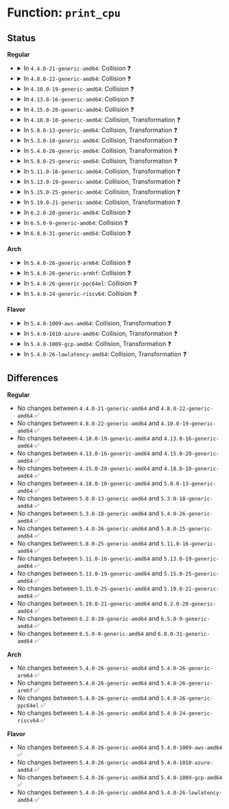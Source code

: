 # Function: <code>print_cpu</code>

## Status
<b>Regular</b>
<ul>
<li>
<details>
<summary>In <code>4.4.0-21-generic-amd64</code>: Collision ❓</summary>

```c
void print_cpu(struct seq_file * m, int cpu)
```

```json
{
  "name": "print_cpu",
  "collision_type": "Static-Static Collision",
  "inline_type": "No",
  "funcs": [
    {
      "addr": 18446744071579657696,
      "name": "print_cpu",
      "external": false,
      "loc": "kernel/sched/debug.c:267",
      "file": "kernel/sched/debug.c",
      "inline": "seen, unknown",
      "caller_inline": [],
      "caller_func": [
        "kernel/sched/debug.c:sched_debug_show",
        "kernel/sched/debug.c:sysrq_sched_debug_show"
      ]
    },
    {
      "addr": 18446744071579865008,
      "name": "print_cpu",
      "external": false,
      "loc": "kernel/time/timer_list.c:143",
      "file": "kernel/time/timer_list.c",
      "inline": "seen, unknown",
      "caller_inline": [],
      "caller_func": [
        "kernel/time/timer_list.c:timer_list_show",
        "kernel/time/timer_list.c:sysrq_timer_list_show"
      ]
    }
  ],
  "symbols": [
    {
      "addr": 18446744071579657696,
      "name": "print_cpu",
      "section": ".text",
      "bind": "STB_LOCAL",
      "size": 3490
    },
    {
      "addr": 18446744071579865008,
      "name": "print_cpu",
      "section": ".text",
      "bind": "STB_LOCAL",
      "size": 893
    }
  ]
}
```
</details>
</li>
<li>
<details>
<summary>In <code>4.8.0-22-generic-amd64</code>: Collision ❓</summary>

```c
void print_cpu(struct seq_file * m, int cpu)
```

```json
{
  "name": "print_cpu",
  "collision_type": "Static-Static Collision",
  "inline_type": "No",
  "funcs": [
    {
      "addr": 18446744071579673904,
      "name": "print_cpu",
      "external": false,
      "loc": "kernel/sched/debug.c:577",
      "file": "kernel/sched/debug.c",
      "inline": "seen, unknown",
      "caller_inline": [],
      "caller_func": [
        "kernel/sched/debug.c:sysrq_sched_debug_show",
        "kernel/sched/debug.c:sched_debug_show"
      ]
    },
    {
      "addr": 18446744071579894320,
      "name": "print_cpu",
      "external": false,
      "loc": "kernel/time/timer_list.c:143",
      "file": "kernel/time/timer_list.c",
      "inline": "seen, unknown",
      "caller_inline": [],
      "caller_func": [
        "kernel/time/timer_list.c:sysrq_timer_list_show",
        "kernel/time/timer_list.c:timer_list_show"
      ]
    }
  ],
  "symbols": [
    {
      "addr": 18446744071579673904,
      "name": "print_cpu",
      "section": ".text",
      "bind": "STB_LOCAL",
      "size": 3552
    },
    {
      "addr": 18446744071579894320,
      "name": "print_cpu",
      "section": ".text",
      "bind": "STB_LOCAL",
      "size": 893
    }
  ]
}
```
</details>
</li>
<li>
<details>
<summary>In <code>4.10.0-19-generic-amd64</code>: Collision ❓</summary>

```c
void print_cpu(struct seq_file * m, int cpu)
```

```json
{
  "name": "print_cpu",
  "collision_type": "Static-Static Collision",
  "inline_type": "No",
  "funcs": [
    {
      "addr": 18446744071579698528,
      "name": "print_cpu",
      "external": false,
      "loc": "kernel/sched/debug.c:583",
      "file": "kernel/sched/debug.c",
      "inline": "seen, unknown",
      "caller_inline": [],
      "caller_func": [
        "kernel/sched/debug.c:sysrq_sched_debug_show",
        "kernel/sched/debug.c:sched_debug_show"
      ]
    },
    {
      "addr": 18446744071579906000,
      "name": "print_cpu",
      "external": false,
      "loc": "kernel/time/timer_list.c:143",
      "file": "kernel/time/timer_list.c",
      "inline": "seen, unknown",
      "caller_inline": [],
      "caller_func": [
        "kernel/time/timer_list.c:sysrq_timer_list_show",
        "kernel/time/timer_list.c:timer_list_show"
      ]
    }
  ],
  "symbols": [
    {
      "addr": 18446744071579698528,
      "name": "print_cpu",
      "section": ".text",
      "bind": "STB_LOCAL",
      "size": 3540
    },
    {
      "addr": 18446744071579906000,
      "name": "print_cpu",
      "section": ".text",
      "bind": "STB_LOCAL",
      "size": 893
    }
  ]
}
```
</details>
</li>
<li>
<details>
<summary>In <code>4.13.0-16-generic-amd64</code>: Collision ❓</summary>

```c
void print_cpu(struct seq_file * m, int cpu)
```

```json
{
  "name": "print_cpu",
  "collision_type": "Static-Static Collision",
  "inline_type": "No",
  "funcs": [
    {
      "addr": 18446744071579694544,
      "name": "print_cpu",
      "external": false,
      "loc": "kernel/sched/debug.c:597",
      "file": "kernel/sched/debug.c",
      "inline": "seen, unknown",
      "caller_inline": [],
      "caller_func": [
        "kernel/sched/debug.c:sysrq_sched_debug_show",
        "kernel/sched/debug.c:sched_debug_show"
      ]
    },
    {
      "addr": 18446744071579914160,
      "name": "print_cpu",
      "external": false,
      "loc": "kernel/time/timer_list.c:137",
      "file": "kernel/time/timer_list.c",
      "inline": "seen, unknown",
      "caller_inline": [],
      "caller_func": [
        "kernel/time/timer_list.c:sysrq_timer_list_show",
        "kernel/time/timer_list.c:timer_list_show"
      ]
    }
  ],
  "symbols": [
    {
      "addr": 18446744071579694544,
      "name": "print_cpu",
      "section": ".text",
      "bind": "STB_LOCAL",
      "size": 3335
    },
    {
      "addr": 18446744071579914160,
      "name": "print_cpu",
      "section": ".text",
      "bind": "STB_LOCAL",
      "size": 1209
    }
  ]
}
```
</details>
</li>
<li>
<details>
<summary>In <code>4.15.0-20-generic-amd64</code>: Collision ❓</summary>

```c
void print_cpu(struct seq_file * m, int cpu)
```

```json
{
  "name": "print_cpu",
  "collision_type": "Static-Static Collision",
  "inline_type": "No",
  "funcs": [
    {
      "addr": 18446744071579725600,
      "name": "print_cpu",
      "external": false,
      "loc": "kernel/sched/debug.c:647",
      "file": "kernel/sched/debug.c",
      "inline": "seen, unknown",
      "caller_inline": [],
      "caller_func": [
        "kernel/sched/debug.c:sysrq_sched_debug_show",
        "kernel/sched/debug.c:sched_debug_show"
      ]
    },
    {
      "addr": 18446744071579959568,
      "name": "print_cpu",
      "external": false,
      "loc": "kernel/time/timer_list.c:137",
      "file": "kernel/time/timer_list.c",
      "inline": "seen, unknown",
      "caller_inline": [],
      "caller_func": [
        "kernel/time/timer_list.c:sysrq_timer_list_show",
        "kernel/time/timer_list.c:timer_list_show"
      ]
    }
  ],
  "symbols": [
    {
      "addr": 18446744071579725600,
      "name": "print_cpu",
      "section": ".text",
      "bind": "STB_LOCAL",
      "size": 3426
    },
    {
      "addr": 18446744071579959568,
      "name": "print_cpu",
      "section": ".text",
      "bind": "STB_LOCAL",
      "size": 1209
    }
  ]
}
```
</details>
</li>
<li>
<details>
<summary>In <code>4.18.0-10-generic-amd64</code>: Collision, Transformation ❓</summary>

```c
void print_cpu(struct seq_file * m, int cpu)
```

```json
{
  "name": "print_cpu",
  "collision_type": "Static-Static Collision",
  "inline_type": "No",
  "funcs": [
    {
      "addr": 0,
      "name": "print_cpu",
      "external": false,
      "loc": "kernel/sched/debug.c:628",
      "file": "kernel/sched/debug.c",
      "inline": "seen, unknown",
      "caller_inline": [],
      "caller_func": [
        "kernel/sched/debug.c:sysrq_sched_debug_show",
        "kernel/sched/debug.c:sched_debug_show"
      ]
    },
    {
      "addr": 18446744071580007200,
      "name": "print_cpu",
      "external": false,
      "loc": "kernel/time/timer_list.c:135",
      "file": "kernel/time/timer_list.c",
      "inline": "seen, unknown",
      "caller_inline": [],
      "caller_func": [
        "kernel/time/timer_list.c:sysrq_timer_list_show",
        "kernel/time/timer_list.c:timer_list_show"
      ]
    }
  ],
  "symbols": [
    {
      "addr": 18446744071579757040,
      "name": "print_cpu",
      "section": ".text",
      "bind": "STB_LOCAL",
      "size": 2166
    },
    {
      "addr": 18446744071579768865,
      "name": "print_cpu.cold.11",
      "section": ".text",
      "bind": "STB_LOCAL",
      "size": 1462
    },
    {
      "addr": 18446744071580007200,
      "name": "print_cpu",
      "section": ".text",
      "bind": "STB_LOCAL",
      "size": 1221
    }
  ]
}
```
</details>
</li>
<li>
<details>
<summary>In <code>5.0.0-13-generic-amd64</code>: Collision, Transformation ❓</summary>

```c
void print_cpu(struct seq_file * m, int cpu)
```

```json
{
  "name": "print_cpu",
  "collision_type": "Static-Static Collision",
  "inline_type": "No",
  "funcs": [
    {
      "addr": 0,
      "name": "print_cpu",
      "external": false,
      "loc": "kernel/sched/debug.c:627",
      "file": "kernel/sched/debug.c",
      "inline": "seen, unknown",
      "caller_inline": [],
      "caller_func": [
        "kernel/sched/debug.c:sysrq_sched_debug_show",
        "kernel/sched/debug.c:sched_debug_show"
      ]
    },
    {
      "addr": 18446744071580054224,
      "name": "print_cpu",
      "external": false,
      "loc": "kernel/time/timer_list.c:130",
      "file": "kernel/time/timer_list.c",
      "inline": "seen, unknown",
      "caller_inline": [],
      "caller_func": [
        "kernel/time/timer_list.c:sysrq_timer_list_show",
        "kernel/time/timer_list.c:timer_list_show"
      ]
    }
  ],
  "symbols": [
    {
      "addr": 18446744071579799920,
      "name": "print_cpu",
      "section": ".text",
      "bind": "STB_LOCAL",
      "size": 2166
    },
    {
      "addr": 18446744071579811697,
      "name": "print_cpu.cold.12",
      "section": ".text",
      "bind": "STB_LOCAL",
      "size": 1462
    },
    {
      "addr": 18446744071580054224,
      "name": "print_cpu",
      "section": ".text",
      "bind": "STB_LOCAL",
      "size": 1221
    }
  ]
}
```
</details>
</li>
<li>
<details>
<summary>In <code>5.3.0-18-generic-amd64</code>: Collision, Transformation ❓</summary>

```c
void print_cpu(struct seq_file * m, int cpu)
```

```json
{
  "name": "print_cpu",
  "collision_type": "Static-Static Collision",
  "inline_type": "No",
  "funcs": [
    {
      "addr": 0,
      "name": "print_cpu",
      "external": false,
      "loc": "kernel/sched/debug.c:614",
      "file": "kernel/sched/debug.c",
      "inline": "seen, unknown",
      "caller_inline": [],
      "caller_func": [
        "kernel/sched/debug.c:sysrq_sched_debug_show",
        "kernel/sched/debug.c:sched_debug_show"
      ]
    },
    {
      "addr": 18446744071580097808,
      "name": "print_cpu",
      "external": false,
      "loc": "kernel/time/timer_list.c:130",
      "file": "kernel/time/timer_list.c",
      "inline": "seen, unknown",
      "caller_inline": [],
      "caller_func": [
        "kernel/time/timer_list.c:timer_list_show",
        "kernel/time/timer_list.c:sysrq_timer_list_show"
      ]
    }
  ],
  "symbols": [
    {
      "addr": 18446744071579828896,
      "name": "print_cpu",
      "section": ".text",
      "bind": "STB_LOCAL",
      "size": 1264
    },
    {
      "addr": 18446744071579840432,
      "name": "print_cpu.cold",
      "section": ".text",
      "bind": "STB_LOCAL",
      "size": 655
    },
    {
      "addr": 18446744071580097808,
      "name": "print_cpu",
      "section": ".text",
      "bind": "STB_LOCAL",
      "size": 1211
    }
  ]
}
```
</details>
</li>
<li>
<details>
<summary>In <code>5.4.0-26-generic-amd64</code>: Collision, Transformation ❓</summary>

```c
void print_cpu(struct seq_file * m, int cpu)
```

```json
{
  "name": "print_cpu",
  "collision_type": "Static-Static Collision",
  "inline_type": "No",
  "funcs": [
    {
      "addr": 0,
      "name": "print_cpu",
      "external": false,
      "loc": "kernel/sched/debug.c:614",
      "file": "kernel/sched/debug.c",
      "inline": "seen, unknown",
      "caller_inline": [],
      "caller_func": [
        "kernel/sched/debug.c:sysrq_sched_debug_show",
        "kernel/sched/debug.c:sched_debug_show"
      ]
    },
    {
      "addr": 18446744071580146784,
      "name": "print_cpu",
      "external": false,
      "loc": "kernel/time/timer_list.c:130",
      "file": "kernel/time/timer_list.c",
      "inline": "seen, unknown",
      "caller_inline": [],
      "caller_func": [
        "kernel/time/timer_list.c:timer_list_show",
        "kernel/time/timer_list.c:sysrq_timer_list_show"
      ]
    }
  ],
  "symbols": [
    {
      "addr": 18446744071579877600,
      "name": "print_cpu",
      "section": ".text",
      "bind": "STB_LOCAL",
      "size": 1264
    },
    {
      "addr": 18446744071579888726,
      "name": "print_cpu.cold",
      "section": ".text",
      "bind": "STB_LOCAL",
      "size": 655
    },
    {
      "addr": 18446744071580146784,
      "name": "print_cpu",
      "section": ".text",
      "bind": "STB_LOCAL",
      "size": 1211
    }
  ]
}
```
</details>
</li>
<li>
<details>
<summary>In <code>5.8.0-25-generic-amd64</code>: Collision, Transformation ❓</summary>

```c
void print_cpu(struct seq_file * m, int cpu)
```

```json
{
  "name": "print_cpu",
  "collision_type": "Static-Static Collision",
  "inline_type": "No",
  "funcs": [
    {
      "addr": 0,
      "name": "print_cpu",
      "external": false,
      "loc": "kernel/sched/debug.c:612",
      "file": "kernel/sched/debug.c",
      "inline": "seen, unknown",
      "caller_inline": [],
      "caller_func": [
        "kernel/sched/debug.c:sysrq_sched_debug_show",
        "kernel/sched/debug.c:sched_debug_show"
      ]
    },
    {
      "addr": 18446744071580209168,
      "name": "print_cpu",
      "external": false,
      "loc": "kernel/time/timer_list.c:130",
      "file": "kernel/time/timer_list.c",
      "inline": "seen, unknown",
      "caller_inline": [],
      "caller_func": [
        "kernel/time/timer_list.c:timer_list_show",
        "kernel/time/timer_list.c:sysrq_timer_list_show"
      ]
    }
  ],
  "symbols": [
    {
      "addr": 18446744071579920448,
      "name": "print_cpu",
      "section": ".text",
      "bind": "STB_LOCAL",
      "size": 1246
    },
    {
      "addr": 18446744071579931553,
      "name": "print_cpu.cold",
      "section": ".text",
      "bind": "STB_LOCAL",
      "size": 636
    },
    {
      "addr": 18446744071580209168,
      "name": "print_cpu",
      "section": ".text",
      "bind": "STB_LOCAL",
      "size": 731
    }
  ]
}
```
</details>
</li>
<li>
<details>
<summary>In <code>5.11.0-16-generic-amd64</code>: Collision, Transformation ❓</summary>

```c
void print_cpu(struct seq_file * m, int cpu)
```

```json
{
  "name": "print_cpu",
  "collision_type": "Static-Static Collision",
  "inline_type": "No",
  "funcs": [
    {
      "addr": 0,
      "name": "print_cpu",
      "external": false,
      "loc": "kernel/sched/debug.c:666",
      "file": "kernel/sched/debug.c",
      "inline": "seen, unknown",
      "caller_inline": [],
      "caller_func": [
        "kernel/sched/debug.c:sysrq_sched_debug_show",
        "kernel/sched/debug.c:sched_debug_show"
      ]
    },
    {
      "addr": 18446744071580193136,
      "name": "print_cpu",
      "external": false,
      "loc": "kernel/time/timer_list.c:115",
      "file": "kernel/time/timer_list.c",
      "inline": "seen, unknown",
      "caller_inline": [],
      "caller_func": [
        "kernel/time/timer_list.c:timer_list_show",
        "kernel/time/timer_list.c:sysrq_timer_list_show"
      ]
    }
  ],
  "symbols": [
    {
      "addr": 18446744071579913872,
      "name": "print_cpu",
      "section": ".text",
      "bind": "STB_LOCAL",
      "size": 1251
    },
    {
      "addr": 18446744071591286661,
      "name": "print_cpu.cold",
      "section": ".text",
      "bind": "STB_LOCAL",
      "size": 636
    },
    {
      "addr": 18446744071580193136,
      "name": "print_cpu",
      "section": ".text",
      "bind": "STB_LOCAL",
      "size": 849
    }
  ]
}
```
</details>
</li>
<li>
<details>
<summary>In <code>5.13.0-19-generic-amd64</code>: Collision, Transformation ❓</summary>

```c
void print_cpu(struct seq_file * m, int cpu)
```

```json
{
  "name": "print_cpu",
  "collision_type": "Static-Static Collision",
  "inline_type": "No",
  "funcs": [
    {
      "addr": 0,
      "name": "print_cpu",
      "external": false,
      "loc": "kernel/sched/debug.c:691",
      "file": "kernel/sched/debug.c",
      "inline": "seen, unknown",
      "caller_inline": [],
      "caller_func": [
        "kernel/sched/debug.c:sysrq_sched_debug_show",
        "kernel/sched/debug.c:sched_debug_show"
      ]
    },
    {
      "addr": 18446744071580198176,
      "name": "print_cpu",
      "external": false,
      "loc": "kernel/time/timer_list.c:115",
      "file": "kernel/time/timer_list.c",
      "inline": "seen, unknown",
      "caller_inline": [],
      "caller_func": [
        "kernel/time/timer_list.c:timer_list_show",
        "kernel/time/timer_list.c:sysrq_timer_list_show"
      ]
    }
  ],
  "symbols": [
    {
      "addr": 18446744071579923152,
      "name": "print_cpu",
      "section": ".text",
      "bind": "STB_LOCAL",
      "size": 1199
    },
    {
      "addr": 18446744071591229690,
      "name": "print_cpu.cold",
      "section": ".text",
      "bind": "STB_LOCAL",
      "size": 620
    },
    {
      "addr": 18446744071580198176,
      "name": "print_cpu",
      "section": ".text",
      "bind": "STB_LOCAL",
      "size": 1150
    }
  ]
}
```
</details>
</li>
<li>
<details>
<summary>In <code>5.15.0-25-generic-amd64</code>: Collision, Transformation ❓</summary>

```c
void print_cpu(struct seq_file * m, int cpu)
```

```json
{
  "name": "print_cpu",
  "collision_type": "Static-Static Collision",
  "inline_type": "No",
  "funcs": [
    {
      "addr": 0,
      "name": "print_cpu",
      "external": false,
      "loc": "kernel/sched/debug.c:707",
      "file": "kernel/sched/debug.c",
      "inline": "seen, unknown",
      "caller_inline": [],
      "caller_func": [
        "kernel/sched/debug.c:sysrq_sched_debug_show",
        "kernel/sched/debug.c:sched_debug_show"
      ]
    },
    {
      "addr": 18446744071580344864,
      "name": "print_cpu",
      "external": false,
      "loc": "kernel/time/timer_list.c:115",
      "file": "kernel/time/timer_list.c",
      "inline": "seen, unknown",
      "caller_inline": [],
      "caller_func": [
        "kernel/time/timer_list.c:timer_list_show",
        "kernel/time/timer_list.c:sysrq_timer_list_show"
      ]
    }
  ],
  "symbols": [
    {
      "addr": 18446744071580046192,
      "name": "print_cpu",
      "section": ".text",
      "bind": "STB_LOCAL",
      "size": 1232
    },
    {
      "addr": 18446744071592116521,
      "name": "print_cpu.cold",
      "section": ".text",
      "bind": "STB_LOCAL",
      "size": 620
    },
    {
      "addr": 18446744071580344864,
      "name": "print_cpu",
      "section": ".text",
      "bind": "STB_LOCAL",
      "size": 1184
    }
  ]
}
```
</details>
</li>
<li>
<details>
<summary>In <code>5.19.0-21-generic-amd64</code>: Collision, Transformation ❓</summary>

```c
void print_cpu(struct seq_file * m, int cpu)
```

```json
{
  "name": "print_cpu",
  "collision_type": "Static-Static Collision",
  "inline_type": "No",
  "funcs": [
    {
      "addr": 0,
      "name": "print_cpu",
      "external": false,
      "loc": "kernel/sched/debug.c:715",
      "file": "kernel/sched/build_utility.c",
      "inline": "seen, unknown",
      "caller_inline": [],
      "caller_func": [
        "kernel/sched/build_utility.c:sysrq_sched_debug_show",
        "kernel/sched/build_utility.c:sched_debug_show"
      ]
    },
    {
      "addr": 18446744071580558560,
      "name": "print_cpu",
      "external": false,
      "loc": "kernel/time/timer_list.c:115",
      "file": "kernel/time/timer_list.c",
      "inline": "seen, unknown",
      "caller_inline": [],
      "caller_func": [
        "kernel/time/timer_list.c:timer_list_show",
        "kernel/time/timer_list.c:sysrq_timer_list_show"
      ]
    }
  ],
  "symbols": [
    {
      "addr": 18446744071580158032,
      "name": "print_cpu",
      "section": ".text",
      "bind": "STB_LOCAL",
      "size": 1240
    },
    {
      "addr": 18446744071593883131,
      "name": "print_cpu.cold",
      "section": ".text",
      "bind": "STB_LOCAL",
      "size": 656
    },
    {
      "addr": 18446744071580558560,
      "name": "print_cpu",
      "section": ".text",
      "bind": "STB_LOCAL",
      "size": 1163
    }
  ]
}
```
</details>
</li>
<li>
<details>
<summary>In <code>6.2.0-20-generic-amd64</code>: Collision ❓</summary>

```c
void print_cpu(struct seq_file * m, int cpu)
```

```json
{
  "name": "print_cpu",
  "collision_type": "Static-Static Collision",
  "inline_type": "No",
  "funcs": [
    {
      "addr": 18446744071580332944,
      "name": "print_cpu",
      "external": false,
      "loc": "kernel/sched/debug.c:716",
      "file": "kernel/sched/build_utility.c",
      "inline": "seen, unknown",
      "caller_inline": [],
      "caller_func": [
        "kernel/sched/build_utility.c:sysrq_sched_debug_show",
        "kernel/sched/build_utility.c:sched_debug_show"
      ]
    },
    {
      "addr": 18446744071580817968,
      "name": "print_cpu",
      "external": false,
      "loc": "kernel/time/timer_list.c:115",
      "file": "kernel/time/timer_list.c",
      "inline": "seen, unknown",
      "caller_inline": [],
      "caller_func": [
        "kernel/time/timer_list.c:timer_list_show",
        "kernel/time/timer_list.c:sysrq_timer_list_show"
      ]
    }
  ],
  "symbols": [
    {
      "addr": 18446744071580332944,
      "name": "print_cpu",
      "section": ".text",
      "bind": "STB_LOCAL",
      "size": 2064
    },
    {
      "addr": 18446744071580817968,
      "name": "print_cpu",
      "section": ".text",
      "bind": "STB_LOCAL",
      "size": 1163
    }
  ]
}
```
</details>
</li>
<li>
<details>
<summary>In <code>6.5.0-9-generic-amd64</code>: Collision ❓</summary>

```c
void print_cpu(struct seq_file * m, int cpu)
```

```json
{
  "name": "print_cpu",
  "collision_type": "Static-Static Collision",
  "inline_type": "No",
  "funcs": [
    {
      "addr": 18446744071580400240,
      "name": "print_cpu",
      "external": false,
      "loc": "kernel/sched/debug.c:762",
      "file": "kernel/sched/build_utility.c",
      "inline": "seen, unknown",
      "caller_inline": [],
      "caller_func": [
        "kernel/sched/build_utility.c:sysrq_sched_debug_show",
        "kernel/sched/build_utility.c:sched_debug_show"
      ]
    },
    {
      "addr": 18446744071580901264,
      "name": "print_cpu",
      "external": false,
      "loc": "kernel/time/timer_list.c:115",
      "file": "kernel/time/timer_list.c",
      "inline": "seen, unknown",
      "caller_inline": [],
      "caller_func": [
        "kernel/time/timer_list.c:timer_list_show",
        "kernel/time/timer_list.c:sysrq_timer_list_show"
      ]
    }
  ],
  "symbols": [
    {
      "addr": 18446744071580400240,
      "name": "print_cpu",
      "section": ".text",
      "bind": "STB_LOCAL",
      "size": 2064
    },
    {
      "addr": 18446744071580901264,
      "name": "print_cpu",
      "section": ".text",
      "bind": "STB_LOCAL",
      "size": 1168
    }
  ]
}
```
</details>
</li>
<li>
<details>
<summary>In <code>6.8.0-31-generic-amd64</code>: Collision ❓</summary>

```c
void print_cpu(struct seq_file * m, int cpu)
```

```json
{
  "name": "print_cpu",
  "collision_type": "Static-Static Collision",
  "inline_type": "No",
  "funcs": [
    {
      "addr": 18446744071580456784,
      "name": "print_cpu",
      "external": false,
      "loc": "kernel/sched/debug.c:763",
      "file": "kernel/sched/build_utility.c",
      "inline": "seen, unknown",
      "caller_inline": [],
      "caller_func": [
        "kernel/sched/build_utility.c:sysrq_sched_debug_show",
        "kernel/sched/build_utility.c:sched_debug_show"
      ]
    },
    {
      "addr": 18446744071580991792,
      "name": "print_cpu",
      "external": false,
      "loc": "kernel/time/timer_list.c:115",
      "file": "kernel/time/timer_list.c",
      "inline": "seen, unknown",
      "caller_inline": [],
      "caller_func": [
        "kernel/time/timer_list.c:timer_list_show",
        "kernel/time/timer_list.c:sysrq_timer_list_show"
      ]
    }
  ],
  "symbols": [
    {
      "addr": 18446744071580456784,
      "name": "print_cpu",
      "section": ".text",
      "bind": "STB_LOCAL",
      "size": 2064
    },
    {
      "addr": 18446744071580991792,
      "name": "print_cpu",
      "section": ".text",
      "bind": "STB_LOCAL",
      "size": 1168
    }
  ]
}
```
</details>
</li>
</ul>
<b>Arch</b>
<ul>
<li>
<details>
<summary>In <code>5.4.0-26-generic-arm64</code>: Collision ❓</summary>

```c
void print_cpu(struct seq_file * m, int cpu)
```

```json
{
  "name": "print_cpu",
  "collision_type": "Static-Static Collision",
  "inline_type": "No",
  "funcs": [
    {
      "addr": 18446603336491078488,
      "name": "print_cpu",
      "external": false,
      "loc": "kernel/sched/debug.c:614",
      "file": "kernel/sched/debug.c",
      "inline": "seen, unknown",
      "caller_inline": [],
      "caller_func": [
        "kernel/sched/debug.c:sysrq_sched_debug_show",
        "kernel/sched/debug.c:sched_debug_show"
      ]
    },
    {
      "addr": 18446603336491367696,
      "name": "print_cpu",
      "external": false,
      "loc": "kernel/time/timer_list.c:130",
      "file": "kernel/time/timer_list.c",
      "inline": "seen, unknown",
      "caller_inline": [],
      "caller_func": [
        "kernel/time/timer_list.c:timer_list_show",
        "kernel/time/timer_list.c:sysrq_timer_list_show"
      ]
    }
  ],
  "symbols": [
    {
      "addr": 18446603336491078488,
      "name": "print_cpu",
      "section": ".text",
      "bind": "STB_LOCAL",
      "size": 1676
    },
    {
      "addr": 18446603336491367696,
      "name": "print_cpu",
      "section": ".text",
      "bind": "STB_LOCAL",
      "size": 948
    }
  ]
}
```
</details>
</li>
<li>
<details>
<summary>In <code>5.4.0-26-generic-armhf</code>: Collision ❓</summary>

```c
void print_cpu(struct seq_file * m, int cpu)
```

```json
{
  "name": "print_cpu",
  "collision_type": "Static-Static Collision",
  "inline_type": "No",
  "funcs": [
    {
      "addr": 3225082664,
      "name": "print_cpu",
      "external": false,
      "loc": "kernel/sched/debug.c:614",
      "file": "kernel/sched/debug.c",
      "inline": "seen, unknown",
      "caller_inline": [],
      "caller_func": [
        "kernel/sched/debug.c:sysrq_sched_debug_show",
        "kernel/sched/debug.c:sched_debug_show"
      ]
    },
    {
      "addr": 3225365328,
      "name": "print_cpu",
      "external": false,
      "loc": "kernel/time/timer_list.c:130",
      "file": "kernel/time/timer_list.c",
      "inline": "seen, unknown",
      "caller_inline": [],
      "caller_func": [
        "kernel/time/timer_list.c:sysrq_timer_list_show"
      ]
    }
  ],
  "symbols": [
    {
      "addr": 3225082664,
      "name": "print_cpu",
      "section": ".text",
      "bind": "STB_LOCAL",
      "size": 1700
    },
    {
      "addr": 3225365328,
      "name": "print_cpu",
      "section": ".text",
      "bind": "STB_LOCAL",
      "size": 1540
    }
  ]
}
```
</details>
</li>
<li>
<details>
<summary>In <code>5.4.0-26-generic-ppc64el</code>: Collision ❓</summary>

```c
void print_cpu(struct seq_file * m, int cpu)
```

```json
{
  "name": "print_cpu",
  "collision_type": "Static-Static Collision",
  "inline_type": "No",
  "funcs": [
    {
      "addr": 13835058055283961808,
      "name": "print_cpu",
      "external": false,
      "loc": "kernel/sched/debug.c:614",
      "file": "kernel/sched/debug.c",
      "inline": "seen, unknown",
      "caller_inline": [],
      "caller_func": [
        "kernel/sched/debug.c:sysrq_sched_debug_show",
        "kernel/sched/debug.c:sched_debug_show"
      ]
    },
    {
      "addr": 13835058055284303200,
      "name": "print_cpu",
      "external": false,
      "loc": "kernel/time/timer_list.c:130",
      "file": "kernel/time/timer_list.c",
      "inline": "seen, unknown",
      "caller_inline": [],
      "caller_func": [
        "kernel/time/timer_list.c:timer_list_show",
        "kernel/time/timer_list.c:sysrq_timer_list_show"
      ]
    }
  ],
  "symbols": [
    {
      "addr": 13835058055283961808,
      "name": "print_cpu",
      "section": ".text",
      "bind": "STB_LOCAL",
      "size": 2236
    },
    {
      "addr": 13835058055284303200,
      "name": "print_cpu",
      "section": ".text",
      "bind": "STB_LOCAL",
      "size": 1432
    }
  ]
}
```
</details>
</li>
<li>
<details>
<summary>In <code>5.4.0-24-generic-riscv64</code>: Collision ❓</summary>

```c
void print_cpu(struct seq_file * m, int cpu)
```

```json
{
  "name": "print_cpu",
  "collision_type": "Static-Static Collision",
  "inline_type": "No",
  "funcs": [
    {
      "addr": 18446743936271667550,
      "name": "print_cpu",
      "external": false,
      "loc": "kernel/sched/debug.c:614",
      "file": "kernel/sched/debug.c",
      "inline": "seen, unknown",
      "caller_inline": [],
      "caller_func": [
        "kernel/sched/debug.c:sysrq_sched_debug_show",
        "kernel/sched/debug.c:sched_debug_show"
      ]
    },
    {
      "addr": 18446743936271857442,
      "name": "print_cpu",
      "external": false,
      "loc": "kernel/time/timer_list.c:130",
      "file": "kernel/time/timer_list.c",
      "inline": "seen, unknown",
      "caller_inline": [],
      "caller_func": [
        "kernel/time/timer_list.c:timer_list_show",
        "kernel/time/timer_list.c:sysrq_timer_list_show"
      ]
    }
  ],
  "symbols": [
    {
      "addr": 18446743936271667550,
      "name": "print_cpu",
      "section": ".text",
      "bind": "STB_LOCAL",
      "size": 1700
    },
    {
      "addr": 18446743936271857442,
      "name": "print_cpu",
      "section": ".text",
      "bind": "STB_LOCAL",
      "size": 1270
    }
  ]
}
```
</details>
</li>
</ul>
<b>Flavor</b>
<ul>
<li>
<details>
<summary>In <code>5.4.0-1009-aws-amd64</code>: Collision, Transformation ❓</summary>

```c
void print_cpu(struct seq_file * m, int cpu)
```

```json
{
  "name": "print_cpu",
  "collision_type": "Static-Static Collision",
  "inline_type": "No",
  "funcs": [
    {
      "addr": 0,
      "name": "print_cpu",
      "external": false,
      "loc": "kernel/sched/debug.c:614",
      "file": "kernel/sched/debug.c",
      "inline": "seen, unknown",
      "caller_inline": [],
      "caller_func": [
        "kernel/sched/debug.c:sysrq_sched_debug_show",
        "kernel/sched/debug.c:sched_debug_show"
      ]
    },
    {
      "addr": 18446744071580115984,
      "name": "print_cpu",
      "external": false,
      "loc": "kernel/time/timer_list.c:130",
      "file": "kernel/time/timer_list.c",
      "inline": "seen, unknown",
      "caller_inline": [],
      "caller_func": [
        "kernel/time/timer_list.c:timer_list_show",
        "kernel/time/timer_list.c:sysrq_timer_list_show"
      ]
    }
  ],
  "symbols": [
    {
      "addr": 18446744071579849744,
      "name": "print_cpu",
      "section": ".text",
      "bind": "STB_LOCAL",
      "size": 1264
    },
    {
      "addr": 18446744071579860854,
      "name": "print_cpu.cold",
      "section": ".text",
      "bind": "STB_LOCAL",
      "size": 655
    },
    {
      "addr": 18446744071580115984,
      "name": "print_cpu",
      "section": ".text",
      "bind": "STB_LOCAL",
      "size": 1211
    }
  ]
}
```
</details>
</li>
<li>
<details>
<summary>In <code>5.4.0-1010-azure-amd64</code>: Collision, Transformation ❓</summary>

```c
void print_cpu(struct seq_file * m, int cpu)
```

```json
{
  "name": "print_cpu",
  "collision_type": "Static-Static Collision",
  "inline_type": "No",
  "funcs": [
    {
      "addr": 0,
      "name": "print_cpu",
      "external": false,
      "loc": "kernel/sched/debug.c:614",
      "file": "kernel/sched/debug.c",
      "inline": "seen, unknown",
      "caller_inline": [],
      "caller_func": [
        "kernel/sched/debug.c:sysrq_sched_debug_show",
        "kernel/sched/debug.c:sched_debug_show"
      ]
    },
    {
      "addr": 18446744071580061280,
      "name": "print_cpu",
      "external": false,
      "loc": "kernel/time/timer_list.c:130",
      "file": "kernel/time/timer_list.c",
      "inline": "seen, unknown",
      "caller_inline": [],
      "caller_func": [
        "kernel/time/timer_list.c:timer_list_show",
        "kernel/time/timer_list.c:sysrq_timer_list_show"
      ]
    }
  ],
  "symbols": [
    {
      "addr": 18446744071579784656,
      "name": "print_cpu",
      "section": ".text",
      "bind": "STB_LOCAL",
      "size": 1264
    },
    {
      "addr": 18446744071579795782,
      "name": "print_cpu.cold",
      "section": ".text",
      "bind": "STB_LOCAL",
      "size": 655
    },
    {
      "addr": 18446744071580061280,
      "name": "print_cpu",
      "section": ".text",
      "bind": "STB_LOCAL",
      "size": 1211
    }
  ]
}
```
</details>
</li>
<li>
<details>
<summary>In <code>5.4.0-1009-gcp-amd64</code>: Collision, Transformation ❓</summary>

```c
void print_cpu(struct seq_file * m, int cpu)
```

```json
{
  "name": "print_cpu",
  "collision_type": "Static-Static Collision",
  "inline_type": "No",
  "funcs": [
    {
      "addr": 0,
      "name": "print_cpu",
      "external": false,
      "loc": "kernel/sched/debug.c:614",
      "file": "kernel/sched/debug.c",
      "inline": "seen, unknown",
      "caller_inline": [],
      "caller_func": [
        "kernel/sched/debug.c:sysrq_sched_debug_show",
        "kernel/sched/debug.c:sched_debug_show"
      ]
    },
    {
      "addr": 18446744071580107056,
      "name": "print_cpu",
      "external": false,
      "loc": "kernel/time/timer_list.c:130",
      "file": "kernel/time/timer_list.c",
      "inline": "seen, unknown",
      "caller_inline": [],
      "caller_func": [
        "kernel/time/timer_list.c:timer_list_show",
        "kernel/time/timer_list.c:sysrq_timer_list_show"
      ]
    }
  ],
  "symbols": [
    {
      "addr": 18446744071579837968,
      "name": "print_cpu",
      "section": ".text",
      "bind": "STB_LOCAL",
      "size": 1264
    },
    {
      "addr": 18446744071579849094,
      "name": "print_cpu.cold",
      "section": ".text",
      "bind": "STB_LOCAL",
      "size": 655
    },
    {
      "addr": 18446744071580107056,
      "name": "print_cpu",
      "section": ".text",
      "bind": "STB_LOCAL",
      "size": 1211
    }
  ]
}
```
</details>
</li>
<li>
<details>
<summary>In <code>5.4.0-26-lowlatency-amd64</code>: Collision, Transformation ❓</summary>

```c
void print_cpu(struct seq_file * m, int cpu)
```

```json
{
  "name": "print_cpu",
  "collision_type": "Static-Static Collision",
  "inline_type": "No",
  "funcs": [
    {
      "addr": 0,
      "name": "print_cpu",
      "external": false,
      "loc": "kernel/sched/debug.c:614",
      "file": "kernel/sched/debug.c",
      "inline": "seen, unknown",
      "caller_inline": [],
      "caller_func": [
        "kernel/sched/debug.c:sysrq_sched_debug_show",
        "kernel/sched/debug.c:sched_debug_show"
      ]
    },
    {
      "addr": 18446744071580158800,
      "name": "print_cpu",
      "external": false,
      "loc": "kernel/time/timer_list.c:130",
      "file": "kernel/time/timer_list.c",
      "inline": "seen, unknown",
      "caller_inline": [],
      "caller_func": [
        "kernel/time/timer_list.c:timer_list_show",
        "kernel/time/timer_list.c:sysrq_timer_list_show"
      ]
    }
  ],
  "symbols": [
    {
      "addr": 18446744071579883008,
      "name": "print_cpu",
      "section": ".text",
      "bind": "STB_LOCAL",
      "size": 1274
    },
    {
      "addr": 18446744071579894150,
      "name": "print_cpu.cold",
      "section": ".text",
      "bind": "STB_LOCAL",
      "size": 655
    },
    {
      "addr": 18446744071580158800,
      "name": "print_cpu",
      "section": ".text",
      "bind": "STB_LOCAL",
      "size": 1211
    }
  ]
}
```
</details>
</li>
</ul>

## Differences
<b>Regular</b>
<ul>
<li>
No changes between <code>4.4.0-21-generic-amd64</code> and <code>4.8.0-22-generic-amd64</code> ✅
</li>
<li>
No changes between <code>4.8.0-22-generic-amd64</code> and <code>4.10.0-19-generic-amd64</code> ✅
</li>
<li>
No changes between <code>4.10.0-19-generic-amd64</code> and <code>4.13.0-16-generic-amd64</code> ✅
</li>
<li>
No changes between <code>4.13.0-16-generic-amd64</code> and <code>4.15.0-20-generic-amd64</code> ✅
</li>
<li>
No changes between <code>4.15.0-20-generic-amd64</code> and <code>4.18.0-10-generic-amd64</code> ✅
</li>
<li>
No changes between <code>4.18.0-10-generic-amd64</code> and <code>5.0.0-13-generic-amd64</code> ✅
</li>
<li>
No changes between <code>5.0.0-13-generic-amd64</code> and <code>5.3.0-18-generic-amd64</code> ✅
</li>
<li>
No changes between <code>5.3.0-18-generic-amd64</code> and <code>5.4.0-26-generic-amd64</code> ✅
</li>
<li>
No changes between <code>5.4.0-26-generic-amd64</code> and <code>5.8.0-25-generic-amd64</code> ✅
</li>
<li>
No changes between <code>5.8.0-25-generic-amd64</code> and <code>5.11.0-16-generic-amd64</code> ✅
</li>
<li>
No changes between <code>5.11.0-16-generic-amd64</code> and <code>5.13.0-19-generic-amd64</code> ✅
</li>
<li>
No changes between <code>5.13.0-19-generic-amd64</code> and <code>5.15.0-25-generic-amd64</code> ✅
</li>
<li>
No changes between <code>5.15.0-25-generic-amd64</code> and <code>5.19.0-21-generic-amd64</code> ✅
</li>
<li>
No changes between <code>5.19.0-21-generic-amd64</code> and <code>6.2.0-20-generic-amd64</code> ✅
</li>
<li>
No changes between <code>6.2.0-20-generic-amd64</code> and <code>6.5.0-9-generic-amd64</code> ✅
</li>
<li>
No changes between <code>6.5.0-9-generic-amd64</code> and <code>6.8.0-31-generic-amd64</code> ✅
</li>
</ul>
<b>Arch</b>
<ul>
<li>
No changes between <code>5.4.0-26-generic-amd64</code> and <code>5.4.0-26-generic-arm64</code> ✅
</li>
<li>
No changes between <code>5.4.0-26-generic-amd64</code> and <code>5.4.0-26-generic-armhf</code> ✅
</li>
<li>
No changes between <code>5.4.0-26-generic-amd64</code> and <code>5.4.0-26-generic-ppc64el</code> ✅
</li>
<li>
No changes between <code>5.4.0-26-generic-amd64</code> and <code>5.4.0-24-generic-riscv64</code> ✅
</li>
</ul>
<b>Flavor</b>
<ul>
<li>
No changes between <code>5.4.0-26-generic-amd64</code> and <code>5.4.0-1009-aws-amd64</code> ✅
</li>
<li>
No changes between <code>5.4.0-26-generic-amd64</code> and <code>5.4.0-1010-azure-amd64</code> ✅
</li>
<li>
No changes between <code>5.4.0-26-generic-amd64</code> and <code>5.4.0-1009-gcp-amd64</code> ✅
</li>
<li>
No changes between <code>5.4.0-26-generic-amd64</code> and <code>5.4.0-26-lowlatency-amd64</code> ✅
</li>
</ul>
